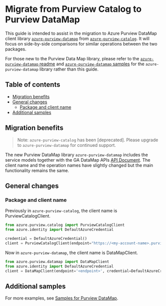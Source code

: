 # Migrate from Purview Catalog to Purview DataMap

This guide is intended to assist in the migration to Azure Purview DataMap client library [`azure-purview-datamap`](https://pypi.org/project/azure-purview-datamap/) from [`azure-purview-catalog`](https://pypi.org/project/azure-purview-catalog/). It will focus on side-by-side comparisons for similar operations between the two packages.

For those new to the Purview Data Map library, please refer to the [`azure-purview-datamap` readme](https://github.com/Azure/azure-sdk-for-python/blob/main/sdk/purview/azure-purview-datamap/README.md) and [`azure-purview-datamap` samples](https://github.com/Azure/azure-sdk-for-python/tree/main/sdk/purview/azure-purview-datamap/samples) for the `azure-purview-datamap` library rather than this guide.

## Table of contents

- [Migration benefits](#migration-benefits)
- [General changes](#general-changes)
  - [Package and client name](#package-and-client-name)
- [Additional samples](#additional-samples)

## Migration benefits

> Note: `azure-purview-catalog` has been [deprecated]. Please upgrade to `azure-purview-datamap` for continued support.


The new Purview DataMap library `azure-purview-datamap` includes the service models together with the GA DataMap APIs [API Document](https://learn.microsoft.com/rest/api/purview/datamapdataplane/operation-groups?view=rest-purview-datamapdataplane-2023-09-01). The client name and the operation names have slightly changed but the main functionality remains the same.

## General changes

### Package and client name

Previously in `azure-purview-catalog`, the client name is PurviewCatalogClient.

```python
from azure.purview.catalog import PurviewCatalogClient
from azure.identity import DefaultAzureCredential

credential = DefaultAzureCredential()
client = PurviewCatalogClient(endpoint="https://<my-account-name>.purview.azure.com", credential=credential)
```

Now in `azure-purview-datamap`, the client name is DataMapClient.

```python
from azure.purview.datamap import DataMapClient
from azure.identity import DefaultAzureCredential
client = DataMapClient(endpoint='<endpoint>', credential=DefaultAzureCredential())
```

## Additional samples

For more examples, see [Samples for Purview DataMap](https://github.com/Azure/azure-sdk-for-python/tree/main/sdk/purview/azure-purview-catalog#examples).
